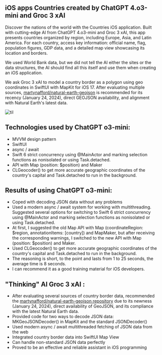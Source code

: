 ## iOS apps Countries created by ChatGPT 4.o3-mini and Groc 3 xAI

 Discover the nations of the world with the Countries iOS application. Built with cutting-edge AI from ChatGPT 4.o3-mini and Groc 3 xAI, this app presents countries organized by region, including Europe, Asia, and Latin America.  For each country, access key information: official name, flag, population figures, GDP data, and a detailed map view showcasing its location and borders.
 
 We used World Bank data, but we did not tell the AI ​​either the sites or the data structures, 
 the AI ​​should find all this itself and use them when creating an iOS application.

 We ask Groc 3 xAI to  model a country border as a polygon using geo coordinates in SwiftUI with MapKit for iOS 17.
 After evaluating multiple sources, [martynafford/natural-earth-geojson](https://github.com/martynafford/natural-earth-geojson) is recommended for its recency (January 24, 2024), direct GEOJSON availability, and alignment with Natural Earth's latest data. 

 
 ![til](https://github.com/BestKora/CountryChatGPTBorders/blob/7fcd706045940c493d5906365d6448cada81a56d/Borders.gif)

## Technologies used by ChatGPT o3-mini:

* MVVM design pattern 
* SwiftUI
* async / await
* Swift 6 strict concurrency using @MainActor and marking selection functions as nonisolated or using Task.detached.
*  API with Map (position: $position) and Maker
*  CLGeocoder() to get more accurate geographic coordinates of the country's capital and Task.detached to run in the background.
  
## Results of using ChatGPT o3-mini:

* Coped with decoding JSON data without any problems
* Used a modern async / await system for working with multithreading.
Suggested several options for switching to Swift 6 strict concurrency using @MainActor and marking selection functions as nonisolated or using Task.detached.
* At first, I suggested the old Map API with Map (coordinateRegion: $region, annotationItems: [country]) and MapMaker, but after receiving the corresponding warnings, I switched to the new API with Map (position: $position) and Maker.
* Used CLGeocoder() to get more accurate geographic coordinates of the country's capital and Task.detached to run in the background.
* The reasoning is short, to the point and lasts from 1 to 25 seconds, the average time is 8 seconds.
* I can recommend it as a good training material for iOS developers.

## "Thinking" AI Groc 3 xAI :

* After evaluating several sources of country border data, recommended the [martynafford/natural-earth-geojson repository](https://github.com/martynafford/natural-earth-geojson) due to its newness (January 24, 2024), direct availability of GeoJSON, and its compliance with the latest Natural Earth data.
* Provided code for two ways to decode JSON data: MKGeoJSONDecoder() in MapKit and the standard JSONDecoder()
* Used modern async / await multithreaded fetching of JSON data from the web
* Integrated country border data into SwiftUI Map View
* Can handle non-standard JSON data perfectly
* Proved to be an effective and reliable assistant in iOS programming
